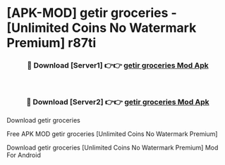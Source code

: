 # [APK-MOD] getir  groceries - [Unlimited Coins No Watermark Premium] r87ti



<div align="center">
<h3>🔴 Download [Server1] 👉👉 <a href="https://momento.my/?title=getir__groceries">getir  groceries Mod Apk</a></h3><br>

<h3>🔴 Download [Server2] 👉👉 <a href="https://momento.my/?title=getir__groceries">getir  groceries Mod Apk</a></h3>
</div>



Download getir  groceries 

Free APK MOD getir  groceries [Unlimited Coins No Watermark Premium]

Download getir  groceries [Unlimited Coins No Watermark Premium] Mod For Android
